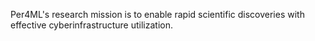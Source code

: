 Per4ML's research mission is to enable rapid scientific discoveries with effective cyberinfrastructure utilization.
